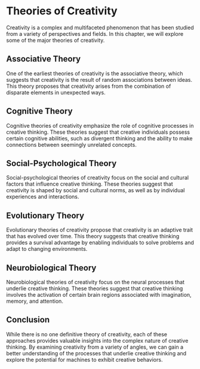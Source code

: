 Theories of Creativity
======================================================

Creativity is a complex and multifaceted phenomenon that has been studied from a variety of perspectives and fields. In this chapter, we will explore some of the major theories of creativity.

Associative Theory
------------------

One of the earliest theories of creativity is the associative theory, which suggests that creativity is the result of random associations between ideas. This theory proposes that creativity arises from the combination of disparate elements in unexpected ways.

Cognitive Theory
----------------

Cognitive theories of creativity emphasize the role of cognitive processes in creative thinking. These theories suggest that creative individuals possess certain cognitive abilities, such as divergent thinking and the ability to make connections between seemingly unrelated concepts.

Social-Psychological Theory
---------------------------

Social-psychological theories of creativity focus on the social and cultural factors that influence creative thinking. These theories suggest that creativity is shaped by social and cultural norms, as well as by individual experiences and interactions.

Evolutionary Theory
-------------------

Evolutionary theories of creativity propose that creativity is an adaptive trait that has evolved over time. This theory suggests that creative thinking provides a survival advantage by enabling individuals to solve problems and adapt to changing environments.

Neurobiological Theory
----------------------

Neurobiological theories of creativity focus on the neural processes that underlie creative thinking. These theories suggest that creative thinking involves the activation of certain brain regions associated with imagination, memory, and attention.

Conclusion
----------

While there is no one definitive theory of creativity, each of these approaches provides valuable insights into the complex nature of creative thinking. By examining creativity from a variety of angles, we can gain a better understanding of the processes that underlie creative thinking and explore the potential for machines to exhibit creative behaviors.
